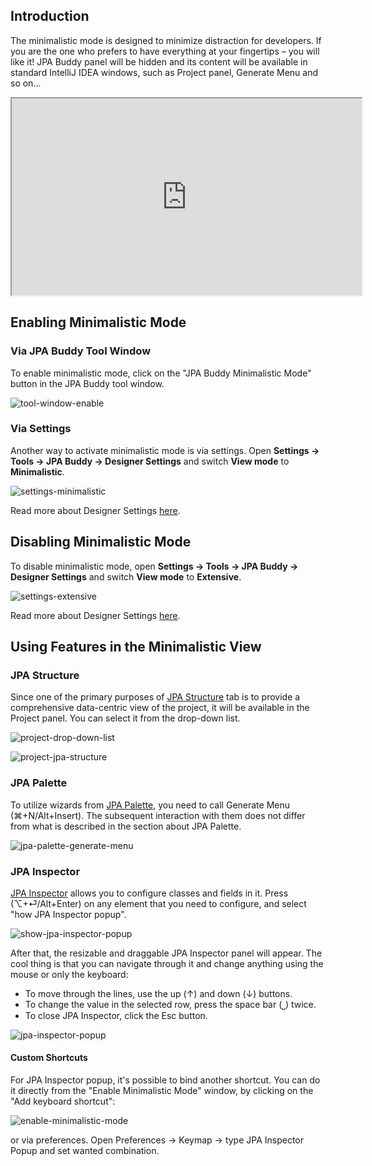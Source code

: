 ## Introduction

The minimalistic mode is designed to minimize distraction for developers. If you are the one who prefers to have everything at your fingertips – you will like it! JPA Buddy panel will be hidden and its content will be available in standard IntelliJ IDEA windows, such as Project panel, Generate Menu and so on...

<div class="youtube">
<iframe width="560" height="315" src="https://www.youtube.com/embed/fSUnqcZVWnM" title="YouTube video player" allow="accelerometer; autoplay; clipboard-write; encrypted-media; gyroscope; picture-in-picture" allowfullscreen></iframe>
</div>

## Enabling Minimalistic Mode

### Via JPA Buddy Tool Window

To enable minimalistic mode, click on the "JPA Buddy Minimalistic Mode" button in the JPA Buddy tool window.

![tool-window-enable](img/tool-window-enable.png)

### Via Settings

Another way to activate minimalistic mode is via settings. Open **Settings -> Tools -> JPA Buddy -> Designer Settings** and switch **View mode** to **Minimalistic**.

![settings-minimalistic](img/settings-minimalistic.png)

<div class="note">
    Read more about Designer Settings <a href="https://www.jpa-buddy.com/documentation/entity-designer/#designer-settings" target="_blank">here</a>.
</div>

## Disabling Minimalistic Mode

To disable minimalistic mode, open **Settings -> Tools -> JPA Buddy -> Designer Settings** and switch **View mode** to **Extensive**. 

![settings-extensive](img/settings-extensive.png)

<div class="note">
    Read more about Designer Settings <a href="https://www.jpa-buddy.com/documentation/entity-designer/#designer-settings" target="_blank">here</a>.
</div>

## Using Features in the Minimalistic View

### JPA Structure

Since one of the primary purposes of [JPA Structure](https://www.jpa-buddy.com/documentation/entity-designer/#jpa-structure) tab is to provide a comprehensive data-centric view of the project, it will be available in the Project panel. You can select it from the drop-down list.

![project-drop-down-list](img/project-drop-down-list.jpeg)

![project-jpa-structure](img/project-jpa-structure.jpeg)

### JPA Palette

To utilize wizards from [JPA Palette](https://www.jpa-buddy.com/documentation/entity-designer/#jpa-palette ), you need to call Generate Menu (⌘+N/Alt+Insert). The subsequent interaction with them does not differ from what is described in the section about JPA Palette.

![jpa-palette-generate-menu](img/jpa-palette-generate-menu.jpeg)

### JPA Inspector

[JPA Inspector](https://www.jpa-buddy.com/documentation/entity-designer/#jpa-inspector) allows you to configure classes and fields in it. Press (⌥+⏎/Alt+Enter) on any element that you need to configure, and select "how JPA Inspector popup".

![show-jpa-inspector-popup](img/show-jpa-inspector-popup.jpeg)

After that, the resizable and draggable JPA Inspector panel will appear. The cool thing is that you can navigate through it and change anything using the mouse or only the keyboard:

* To move through the lines, use the up (↑) and down (↓) buttons.
* To change the value in the selected row, press the space bar (⎵) twice.
* To close JPA Inspector, click the Esc button.

![jpa-inspector-popup](img/jpa-inspector-popup.jpeg)

#### Custom Shortcuts

For JPA Inspector popup, it's possible to bind another shortcut. You can do it directly from the "Enable Minimalistic Mode" window, by clicking on the "Add keyboard shortcut":

![enable-minimalistic-mode](img/enable-minimalistic-mode.png)

or via preferences. Open Preferences -> Keymap -> type JPA Inspector Popup and set wanted combination.
